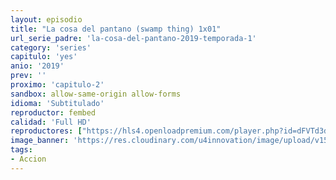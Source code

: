```yaml
---
layout: episodio
title: "La cosa del pantano (swamp thing) 1x01"
url_serie_padre: 'la-cosa-del-pantano-2019-temporada-1'
category: 'series'
capitulo: 'yes'
anio: '2019'
prev: ''
proximo: 'capitulo-2'
sandbox: allow-same-origin allow-forms
idioma: 'Subtitulado'
reproductor: fembed
calidad: 'Full HD'
reproductores: ["https://hls4.openloadpremium.com/player.php?id=dFVTd3dyMXN5dVJENEh0cUNJN0JuTmlSR0JoUGIwa3ZuVEFUazlSdUJPcTVzSDVDdFhsbnd3d2lUakJUY1I0ZHR6eThpUWxwd05FZ0RSWGJaWVN5Zmc9PQ&sub=https://sub.cuevana2.io/vtt-sub/sub7/Swamp.Thing.S01E01.vtt"]
image_banner: 'https://res.cloudinary.com/u4innovation/image/upload/v1564461574/lacosa-banner_cihqgn.jpg'
tags:
- Accion
---
```













